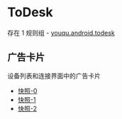 # ToDesk

存在 1 规则组 - [youqu.android.todesk](/src/apps/youqu.android.todesk.ts)

## 广告卡片

设备列表和连接界面中的广告卡片

- [快照-0](https://i.gkd.li/import/13228546)
- [快照-1](https://i.gkd.li/import/import/13256552)
- [快照-2](https://i.gkd.li/import/import/13296380)
